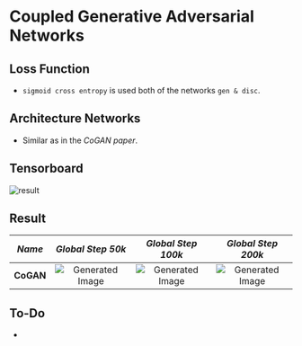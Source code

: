 # Coupled Generative Adversarial Networks

## Loss Function

* ```sigmoid cross entropy``` is used both of the networks ```gen & disc```.

## Architecture Networks

* Similar as in the *CoGAN paper*.

## Tensorboard

![result](https://github.com/kozistr/Awesome-GANs/blob/master/CoGAN/cogan_tb.png)

## Result

*Name* | *Global Step 50k* | *Global Step 100k* | *Global Step 200k*
:---: | :---: | :---: | :---:
**CoGAN**      | ![Generated Image](https://github.com/kozistr/Awesome-GANs/blob/master/CoGAN/gen_img/train_00050000.png) | ![Generated Image](https://github.com/kozistr/Awesome-GANs/blob/master/CoGAN/gen_img/train_00100000.png) | ![Generated Image](https://github.com/kozistr/Awesome-GANs/blob/master/CoGAN/gen_img/train_00200000.png)

## To-Do
*